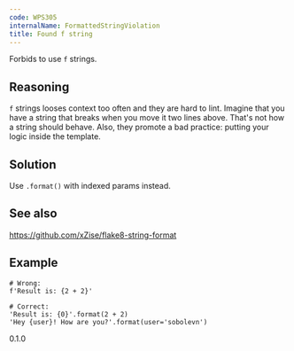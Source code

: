 ```yaml
---
code: WPS305
internalName: FormattedStringViolation
title: Found f string
---
```


Forbids to use `f` strings.

## Reasoning
`f` strings looses context too often and they are hard to lint.
Imagine that you have a string that breaks when you move it two
lines above. That's not how a string should behave. Also, they
promote a bad practice: putting your logic inside the template.

## Solution
Use `.format()` with indexed params instead.

## See also
<https://github.com/xZise/flake8-string-format>

## Example

    # Wrong:
    f'Result is: {2 + 2}'
    
    # Correct:
    'Result is: {0}'.format(2 + 2)
    'Hey {user}! How are you?'.format(user='sobolevn')

<div class="versionadded">

0.1.0

</div>
